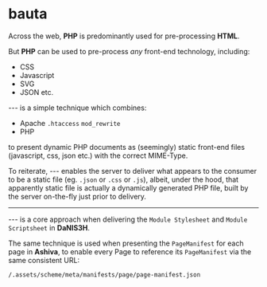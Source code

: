 # bauta

Across the web, **PHP** is predominantly used for pre-processing **HTML**.

But **PHP**  can be used to pre-process *any* front-end technology, including:

 - CSS
 - Javascript
 - SVG
 - JSON etc.

--- is a simple technique which combines:

 - Apache `.htaccess` `mod_rewrite`
 - PHP

to present dynamic PHP documents as (seemingly) static front-end files (javascript, css, json etc.) with the correct MIME-Type.

To reiterate, --- enables the server to deliver what appears to the consumer to be a static file (eg. `.json` or `.css` or `.js`), albeit, under the hood, that apparently static file is actually a dynamically generated PHP file, built by the server on-the-fly just prior to delivery.

_____

--- is a core approach when delivering the `Module Stylesheet` and `Module Scriptsheet` in **DaNIS3H**.

The same technique is used when presenting the `PageManifest` for each page in **Ashiva**, to enable every Page to reference its `PageManifest` via the same consistent URL:

    /.assets/scheme/meta/manifests/page/page-manifest.json

